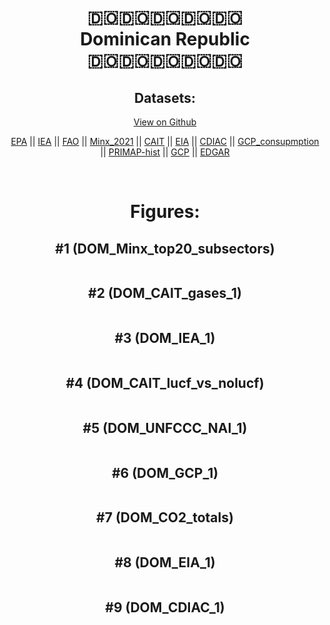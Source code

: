 
<center>
<h1 align="center">
🇩🇴🇩🇴🇩🇴🇩🇴🇩🇴
<br>
Dominican Republic
<br>
🇩🇴🇩🇴🇩🇴🇩🇴🇩🇴
</h1>
<h2>Datasets:</h2>
<p><a href="https://github.com/dquintani/GreenhouseData/tree/master/country_data/DOM_Dominican Republic/data">View on Github</a>
<br></p><p><a href="data/DOM_EPA.csv">EPA</a> || <a href="data/DOM_IEA.csv">IEA</a> || <a href="data/DOM_FAO.csv">FAO</a> || <a href="data/DOM_Minx_2021.csv">Minx_2021</a> || <a href="data/DOM_CAIT.csv">CAIT</a> || <a href="data/DOM_EIA.csv">EIA</a> || <a href="data/DOM_CDIAC.csv">CDIAC</a> || <a href="data/DOM_GCP_consupmption.csv">GCP_consupmption</a> || <a href="data/DOM_PRIMAP-hist.csv">PRIMAP-hist</a> || <a href="data/DOM_GCP.csv">GCP</a> || <a href="data/DOM_EDGAR.csv">EDGAR</a></p><p><br></p>
<h1>Figures:</h1><h2>#1 (DOM_Minx_top20_subsectors)</h2>
<p><img alt="" src="figures/DOM_Minx_top20_subsectors.png" /></p><h2>#2 (DOM_CAIT_gases_1)</h2>
<p><img alt="" src="figures/DOM_CAIT_gases_1.png" /></p><h2>#3 (DOM_IEA_1)</h2>
<p><img alt="" src="figures/DOM_IEA_1.png" /></p><h2>#4 (DOM_CAIT_lucf_vs_nolucf)</h2>
<p><img alt="" src="figures/DOM_CAIT_lucf_vs_nolucf.png" /></p><h2>#5 (DOM_UNFCCC_NAI_1)</h2>
<p><img alt="" src="figures/DOM_UNFCCC_NAI_1.png" /></p><h2>#6 (DOM_GCP_1)</h2>
<p><img alt="" src="figures/DOM_GCP_1.png" /></p><h2>#7 (DOM_CO2_totals)</h2>
<p><img alt="" src="figures/DOM_CO2_totals.png" /></p><h2>#8 (DOM_EIA_1)</h2>
<p><img alt="" src="figures/DOM_EIA_1.png" /></p><h2>#9 (DOM_CDIAC_1)</h2>
<p><img alt="" src="figures/DOM_CDIAC_1.png" /></p>